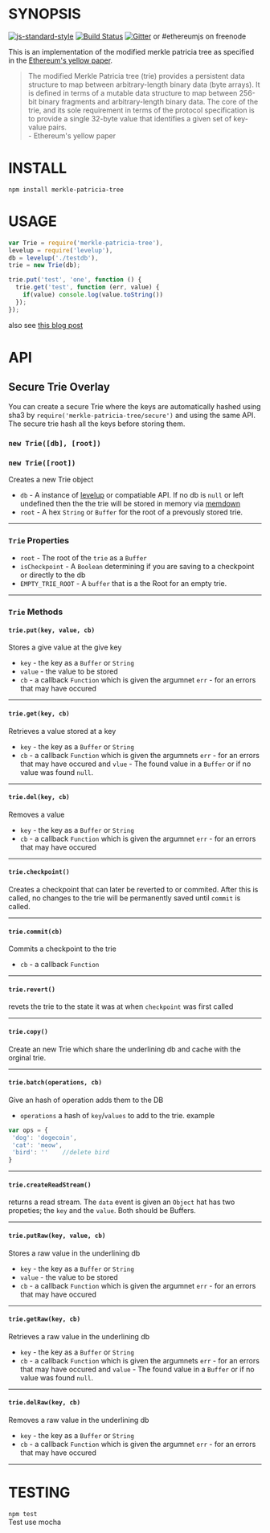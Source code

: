 # SYNOPSIS
 
 [![js-standard-style](https://img.shields.io/badge/code%20style-standard-brightgreen.svg?style=flat)](https://github.com/feross/standard) [![Build Status](https://travis-ci.org/wanderer/merkle-patricia-tree.svg?branch=master)](https://travis-ci.org/wanderer/merkle-patricia-tree) [![Gitter](https://badges.gitter.im/Join%20Chat.svg)](https://gitter.im/ethereum/ethereumjs-lib?utm_source=badge&utm_medium=badge&utm_campaign=pr-badge) or #ethereumjs on freenode

 
This is an implementation of the modified merkle patricia tree as specified in the [Ethereum's yellow paper](http://gavwood.com/Paper.pdf).

> The modified Merkle Patricia tree (trie) provides a persistent data structure to map between arbitrary-length binary data (byte arrays). It is defined in terms of a mutable data structure to map between 256-bit binary fragments and arbitrary-length binary data. The core of the trie, and its sole requirement in terms of the protocol specification is to provide a single 32-byte value that identifies a given set of key-value pairs.   
  \- Ethereum's yellow paper  

# INSTALL
 `npm install merkle-patricia-tree`

# USAGE
```javascript
var Trie = require('merkle-patricia-tree'),
levelup = require('levelup'),
db = levelup('./testdb'),
trie = new Trie(db); 

trie.put('test', 'one', function () {
  trie.get('test', function (err, value) {
    if(value) console.log(value.toString())
  });
});
```

also see [this blog post](https://wanderer.github.io/ethereum/nodejs/code/2014/05/21/using-ethereums-tries-with-node/)

# API
## Secure Trie Overlay
You can create a secure Trie where the keys are automatically hashed using sha3 by `require('merkle-patricia-tree/secure')` and using the same API. The secure trie hash all the keys before storing them. 

### `new Trie([db], [root])`
### `new Trie([root])`
Creates a new Trie object
- `db` -  A instance of [levelup](https://github.com/rvagg/node-levelup/) or compatiable API. If no db is `null` or left undefined then the the trie will be stored in memory via [memdown](https://github.com/rvagg/memdown)
- `root` - A hex `String` or `Buffer` for the root of a prevously stored trie.

--------------------------------------------------------

### `Trie` Properties
- `root` - The root of the `trie` as a `Buffer` 
- `isCheckpoint` -  A `Boolean` determining if you are saving to a checkpoint or directly to the db
- `EMPTY_TRIE_ROOT`  - A `buffer` that is a the Root for an empty trie.

--------------------------------------------------------

### `Trie` Methods
#### `trie.put(key, value, cb)`
Stores a give value at the give key
- `key` - the key as a `Buffer` or `String`
- `value` - the value to be stored
- `cb` - a callback `Function` which is given the argumnet `err` - for an errors that may have occured

--------------------------------------------------------

#### `trie.get(key, cb)`
Retrieves a value stored at a key
- `key` - the key as a `Buffer` or `String`
- `cb` - a callback `Function` which is given the argumnets `err` - for an errors that may have occured and `vlue` - The found value in a `Buffer` or if no value was found `null`.

--------------------------------------------------------

#### `trie.del(key, cb)`
Removes a value
- `key` - the key as a `Buffer` or `String`
- `cb` - a callback `Function` which is given the argumnet `err` - for an errors that may have occured

--------------------------------------------------------

####  `trie.checkpoint()`
Creates a checkpoint that can later be reverted to or commited. After this is called, no changes to the trie will be permanently saved until `commit` is called. 

--------------------------------------------------------

####  `trie.commit(cb)`
Commits a checkpoint to the trie
- `cb` - a callback `Function` 

--------------------------------------------------------

####  `trie.revert()`
revets the trie to the state it was at when `checkpoint` was first called

--------------------------------------------------------

####  `trie.copy()`
Create an new Trie which share the underlining db and cache with the orginal trie.

--------------------------------------------------------

####  `trie.batch(operations, cb)`
Give an hash of operation adds them to the DB
- `operations` a hash of `key`/`values` to add to the trie.
example  
```javascript
var ops = {
 'dog': 'dogecoin', 
 'cat': 'meow',
 'bird': ''    //delete bird
}
```
--------------------------------------------------------

#### `trie.createReadStream()`
returns a read stream. The `data` event is given an `Object` hat has two propeties; the `key` and the `value`. Both should be Buffers.

--------------------------------------------------------
#### `trie.putRaw(key, value, cb)`
Stores a raw value in the underlining db
- `key` - the key as a `Buffer` or `String`
- `value` - the value to be stored
- `cb` - a callback `Function` which is given the argumnet `err` - for an errors that may have occured

--------------------------------------------------------

#### `trie.getRaw(key, cb)`
Retrieves a raw value in the underlining db
- `key` - the key as a `Buffer` or `String`
- `cb` - a callback `Function` which is given the argumnets `err` - for an errors that may have occured and `value` - The found value in a `Buffer` or if no value was found `null`.

--------------------------------------------------------

#### `trie.delRaw(key, cb)`
Removes a raw value in the underlining db
- `key` - the key as a `Buffer` or `String`
- `cb` - a callback `Function` which is given the argumnet `err` - for an errors that may have occured

--------------------------------------------------------


# TESTING
`npm test`  
Test use mocha
